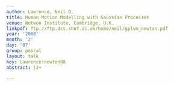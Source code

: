 ```yaml
---
author: Lawrence, Neil D.
title: Human Motion Modelling with Gaussian Processes
venue: Netwon Institute, Cambridge, U.K.
linkpdf: ftp://ftp.dcs.shef.ac.uk/home/neil/gplvm_newton.pdf
year: '2008'
month: '2'
day: '07'
group: pascal
layout: talk
key: Lawrence:newton08
abstract: |2+

---
```

